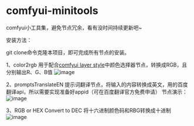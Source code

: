 # comfyui-minitools
comfyui小工具集，避免节点冗余，看有没时间持续更新吧~

安装方法：

git clone命令克隆本项目，即可完成所有节点的安装。

1、color2rgb 用于配合[comfyui layer style](https://github.com/chflame163/ComfyUI_LayerStyle)中颜色选择器节点，转换成RGB，且分别输出R、G、B值
![image](https://github.com/vxinhao/comfyui-minitools/assets/50534209/87b18e32-b7f8-4c5a-a4d5-f8166943e68e)

2、promptsTranslateEN 提示词翻译节点，将输入的内容转换成英文，用的百度翻译api，所以需要实现准备好appid（可在百度翻译官方免费申请）
节点演示：
![image](https://github.com/vxinhao/comfyui-minitool/assets/50534209/d3f08259-a2ef-4b0b-85df-fb5ef9f32e01)

3、RGB or HEX Convert to DEC 将十六进制颜色码和RBG转换成十进制
![image](https://github.com/user-attachments/assets/92b7a954-3c91-44d0-aa21-6eecea840aad)
